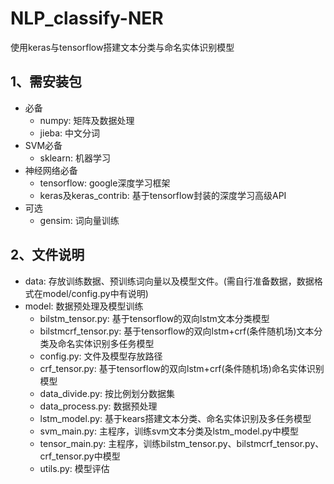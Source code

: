# NLP_classify-NER
使用keras与tensorflow搭建文本分类与命名实体识别模型

## 1、需安装包
* 必备
	*  numpy:  矩阵及数据处理
	* jieba: 中文分词
* SVM必备
	* sklearn: 机器学习
* 神经网络必备
	* tensorflow: google深度学习框架
	* keras及keras_contrib: 基于tensorflow封装的深度学习高级API
* 可选
	* gensim: 词向量训练
	
## 2、文件说明
* data: 存放训练数据、预训练词向量以及模型文件。(需自行准备数据，数据格式在model/config.py中有说明)
* model: 数据预处理及模型训练
	* bilstm_tensor.py: 基于tensorflow的双向lstm文本分类模型
	* bilstmcrf_tensor.py: 基于tensorflow的双向lstm+crf(条件随机场)文本分类及命名实体识别多任务模型
	* config.py: 文件及模型存放路径
	* crf_tensor.py: 基于tensorflow的双向lstm+crf(条件随机场)命名实体识别模型
	* data_divide.py: 按比例划分数据集
	* data_process.py: 数据预处理
	* lstm_model.py: 基于kears搭建文本分类、命名实体识别及多任务模型
	* svm_main.py: 主程序，训练svm文本分类及lstm_model.py中模型
	* tensor_main.py: 主程序，训练bilstm_tensor.py、bilstmcrf_tensor.py、crf_tensor.py中模型
	* utils.py: 模型评估
